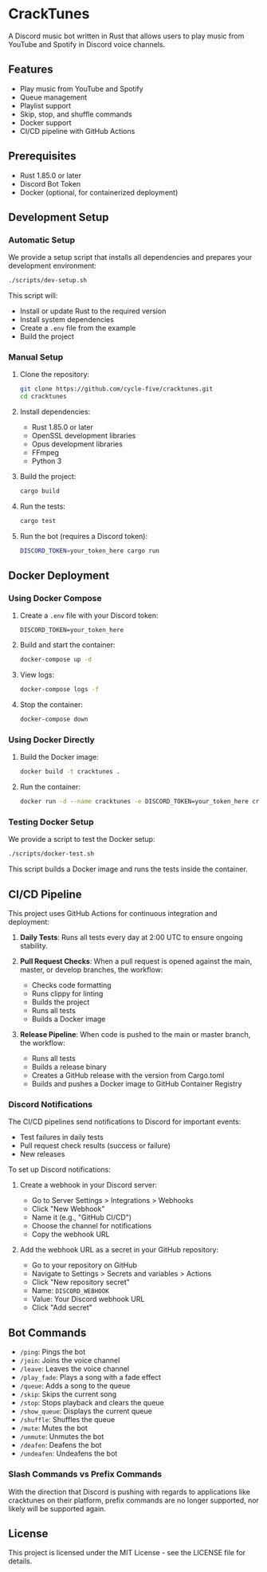 # CrackTunes

A Discord music bot written in Rust that allows users to play music from YouTube and Spotify in Discord voice channels.

## Features

- Play music from YouTube and Spotify
- Queue management
- Playlist support
- Skip, stop, and shuffle commands
- Docker support
- CI/CD pipeline with GitHub Actions

## Prerequisites

- Rust 1.85.0 or later
- Discord Bot Token
- Docker (optional, for containerized deployment)

## Development Setup

### Automatic Setup

We provide a setup script that installs all dependencies and prepares your development environment:

```bash
./scripts/dev-setup.sh
```

This script will:
- Install or update Rust to the required version
- Install system dependencies
- Create a `.env` file from the example
- Build the project

### Manual Setup

1. Clone the repository:
   ```bash
   git clone https://github.com/cycle-five/cracktunes.git
   cd cracktunes
   ```

2. Install dependencies:
   - Rust 1.85.0 or later
   - OpenSSL development libraries
   - Opus development libraries
   - FFmpeg
   - Python 3

3. Build the project:
   ```bash
   cargo build
   ```

4. Run the tests:
   ```bash
   cargo test
   ```

5. Run the bot (requires a Discord token):
   ```bash
   DISCORD_TOKEN=your_token_here cargo run
   ```

## Docker Deployment

### Using Docker Compose

1. Create a `.env` file with your Discord token:
   ```
   DISCORD_TOKEN=your_token_here
   ```

2. Build and start the container:
   ```bash
   docker-compose up -d
   ```

3. View logs:
   ```bash
   docker-compose logs -f
   ```

4. Stop the container:
   ```bash
   docker-compose down
   ```

### Using Docker Directly

1. Build the Docker image:
   ```bash
   docker build -t cracktunes .
   ```

2. Run the container:
   ```bash
   docker run -d --name cracktunes -e DISCORD_TOKEN=your_token_here cracktunes
   ```

### Testing Docker Setup

We provide a script to test the Docker setup:

```bash
./scripts/docker-test.sh
```

This script builds a Docker image and runs the tests inside the container.

## CI/CD Pipeline

This project uses GitHub Actions for continuous integration and deployment:

1. **Daily Tests**: Runs all tests every day at 2:00 UTC to ensure ongoing stability.

2. **Pull Request Checks**: When a pull request is opened against the main, master, or develop branches, the workflow:
   - Checks code formatting
   - Runs clippy for linting
   - Builds the project
   - Runs all tests
   - Builds a Docker image

3. **Release Pipeline**: When code is pushed to the main or master branch, the workflow:
   - Runs all tests
   - Builds a release binary
   - Creates a GitHub release with the version from Cargo.toml
   - Builds and pushes a Docker image to GitHub Container Registry

### Discord Notifications

The CI/CD pipelines send notifications to Discord for important events:
- Test failures in daily tests
- Pull request check results (success or failure)
- New releases

To set up Discord notifications:

1. Create a webhook in your Discord server:
   - Go to Server Settings > Integrations > Webhooks
   - Click "New Webhook"
   - Name it (e.g., "GitHub CI/CD")
   - Choose the channel for notifications
   - Copy the webhook URL

2. Add the webhook URL as a secret in your GitHub repository:
   - Go to your repository on GitHub
   - Navigate to Settings > Secrets and variables > Actions
   - Click "New repository secret"
   - Name: `DISCORD_WEBHOOK`
   - Value: Your Discord webhook URL
   - Click "Add secret"

## Bot Commands

- `/ping`: Pings the bot
- `/join`: Joins the voice channel
- `/leave`: Leaves the voice channel
- `/play_fade`: Plays a song with a fade effect
- `/queue`: Adds a song to the queue
- `/skip`: Skips the current song
- `/stop`: Stops playback and clears the queue
- `/show_queue`: Displays the current queue
- `/shuffle`: Shuffles the queue
- `/mute`: Mutes the bot
- `/unmute`: Unmutes the bot
- `/deafen`: Deafens the bot
- `/undeafen`: Undeafens the bot

### Slash Commands vs Prefix Commands

With the direction that Discord is pushing with regards to applications like cracktunes on their
platform, prefix commands are no longer supported, nor likely will be supported again.

## License

This project is licensed under the MIT License - see the LICENSE file for details.
